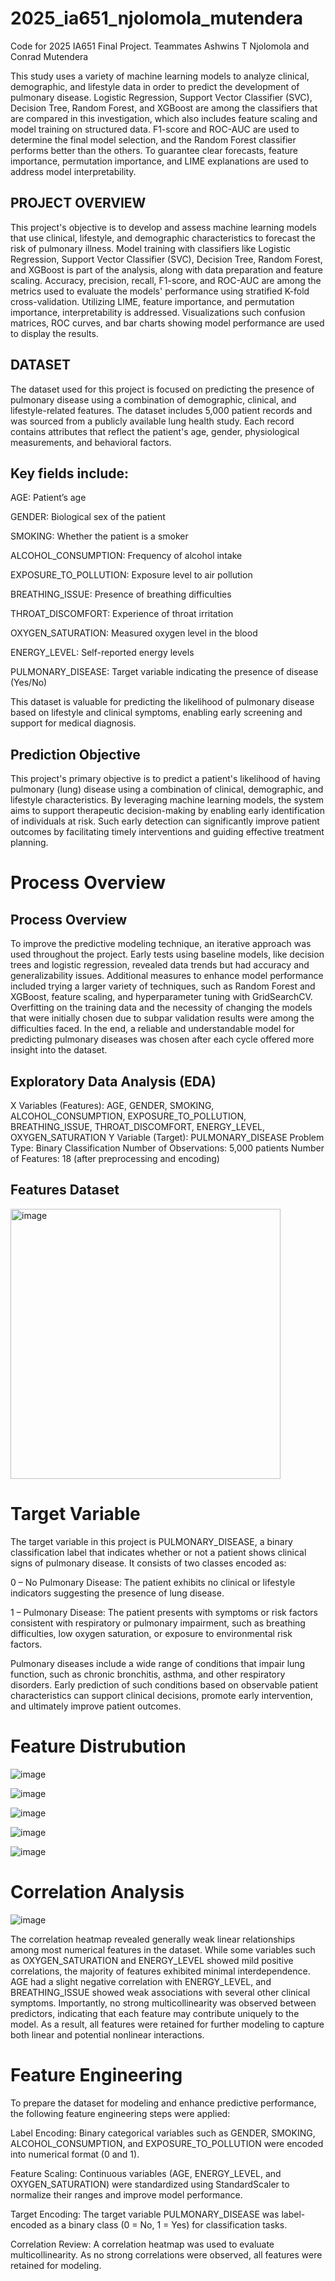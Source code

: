 # 2025_ia651_njolomola_mutendera
Code for 2025 IA651 Final Project. Teammates Ashwins T Njolomola and Conrad Mutendera

This study uses a variety of machine learning models to analyze clinical, demographic, and lifestyle data in order to predict the development of pulmonary disease.  Logistic Regression, Support Vector Classifier (SVC), Decision Tree, Random Forest, and XGBoost are among the classifiers that are compared in this investigation, which also includes feature scaling and model training on structured data.  F1-score and ROC-AUC are used to determine the final model selection, and the Random Forest classifier performs better than the others.  To guarantee clear forecasts, feature importance, permutation importance, and LIME explanations are used to address model interpretability.
## PROJECT OVERVIEW
This project's objective is to develop and assess machine learning models that use clinical, lifestyle, and demographic characteristics to forecast the risk of pulmonary illness.  Model training with classifiers like Logistic Regression, Support Vector Classifier (SVC), Decision Tree, Random Forest, and XGBoost is part of the analysis, along with data preparation and feature scaling.  Accuracy, precision, recall, F1-score, and ROC-AUC are among the metrics used to evaluate the models' performance using stratified K-fold cross-validation.  Utilizing LIME, feature importance, and permutation importance, interpretability is addressed.  Visualizations such confusion matrices, ROC curves, and bar charts showing model performance are used to display the results.
## DATASET
The dataset used for this project is focused on predicting the presence of pulmonary disease using a combination of demographic, clinical, and lifestyle-related features. The dataset includes 5,000 patient records and was sourced from a publicly available lung health study. Each record contains attributes that reflect the patient's age, gender, physiological measurements, and behavioral factors. 
## Key fields include:

AGE: Patient’s age

GENDER: Biological sex of the patient

SMOKING: Whether the patient is a smoker

ALCOHOL_CONSUMPTION: Frequency of alcohol intake

EXPOSURE_TO_POLLUTION: Exposure level to air pollution

BREATHING_ISSUE: Presence of breathing difficulties

THROAT_DISCOMFORT: Experience of throat irritation

OXYGEN_SATURATION: Measured oxygen level in the blood

ENERGY_LEVEL: Self-reported energy levels

PULMONARY_DISEASE: Target variable indicating the presence of disease (Yes/No)

This dataset is valuable for predicting the likelihood of pulmonary disease based on lifestyle and clinical symptoms, enabling early screening and support for medical diagnosis.

## Prediction Objective

This project's primary objective is to predict a patient's likelihood of having pulmonary (lung) disease using a combination of clinical, demographic, and lifestyle characteristics. By leveraging machine learning models, the system aims to support therapeutic decision-making by enabling early identification of individuals at risk. Such early detection can significantly improve patient outcomes by facilitating timely interventions and guiding effective treatment planning.

# Process Overview

## Process Overview
To improve the predictive modeling technique, an iterative approach was used throughout the project.  Early tests using baseline models, like decision trees and logistic regression, revealed data trends but had accuracy and generalizability issues.  Additional measures to enhance model performance included trying a larger variety of techniques, such as Random Forest and XGBoost, feature scaling, and hyperparameter tuning with GridSearchCV.  Overfitting on the training data and the necessity of changing the models that were initially chosen due to subpar validation results were among the difficulties faced.  In the end, a reliable and understandable model for predicting pulmonary diseases was chosen after each cycle offered more insight into the dataset.

## Exploratory Data Analysis (EDA)
X Variables (Features): AGE, GENDER, SMOKING, ALCOHOL_CONSUMPTION, EXPOSURE_TO_POLLUTION, BREATHING_ISSUE, THROAT_DISCOMFORT, ENERGY_LEVEL, OXYGEN_SATURATION
Y Variable (Target): PULMONARY_DISEASE
Problem Type: Binary Classification
Number of Observations: 5,000 patients
Number of Features: 18 (after preprocessing and encoding)
## Features Dataset
<img width="432" alt="image" src="https://github.com/user-attachments/assets/fd18328c-8f8e-4a4b-88d4-f7f20bb3edf1" />

# Target Variable

The target variable in this project is PULMONARY_DISEASE, a binary classification label that indicates whether or not a patient shows clinical signs of pulmonary disease. It consists of two classes encoded as:

0 – No Pulmonary Disease: The patient exhibits no clinical or lifestyle indicators suggesting the presence of lung disease.

1 – Pulmonary Disease: The patient presents with symptoms or risk factors consistent with respiratory or pulmonary impairment, such as breathing difficulties, low oxygen saturation, or exposure to environmental risk factors.

Pulmonary diseases include a wide range of conditions that impair lung function, such as chronic bronchitis, asthma, and other respiratory disorders. Early prediction of such conditions based on observable patient characteristics can support clinical decisions, promote early intervention, and ultimately improve patient outcomes.

# Feature Distrubution
![image](https://github.com/user-attachments/assets/ccc4a350-0e0d-4ec3-b6a7-598ea74d4238)


![image](https://github.com/user-attachments/assets/c04fa05e-3e54-4785-b16d-ab018cba6607)


![image](https://github.com/user-attachments/assets/a0399e23-8257-401f-9275-6488eb9412ab)


![image](https://github.com/user-attachments/assets/c24269f2-0d12-4b31-a380-e28038c9dc79)


![image](https://github.com/user-attachments/assets/5343d141-bba2-4013-a16a-4c5a84eb098a)


# Correlation Analysis


![image](https://github.com/user-attachments/assets/9fcd13ba-845a-474a-b9cb-f208accaae95)

The correlation heatmap revealed generally weak linear relationships among most numerical features in the dataset. While some variables such as OXYGEN_SATURATION and ENERGY_LEVEL showed mild positive correlations, the majority of features exhibited minimal interdependence. AGE had a slight negative correlation with ENERGY_LEVEL, and BREATHING_ISSUE showed weak associations with several other clinical symptoms. Importantly, no strong multicollinearity was observed between predictors, indicating that each feature may contribute uniquely to the model. As a result, all features were retained for further modeling to capture both linear and potential nonlinear interactions.

# Feature Engineering

To prepare the dataset for modeling and enhance predictive performance, the following feature engineering steps were applied:

Label Encoding: Binary categorical variables such as GENDER, SMOKING, ALCOHOL_CONSUMPTION, and EXPOSURE_TO_POLLUTION were encoded into numerical format (0 and 1).

Feature Scaling: Continuous variables (AGE, ENERGY_LEVEL, and OXYGEN_SATURATION) were standardized using StandardScaler to normalize their ranges and improve model performance.

Target Encoding: The target variable PULMONARY_DISEASE was label-encoded as a binary class (0 = No, 1 = Yes) for classification tasks.

Correlation Review: A correlation heatmap was used to evaluate multicollinearity. As no strong correlations were observed, all features were retained for modeling.



















